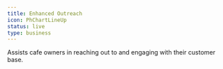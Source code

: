 ```yaml
---
title: Enhanced Outreach
icon: PhChartLineUp
status: live
type: business
---
```


Assists cafe owners in reaching out to and engaging with their customer base.